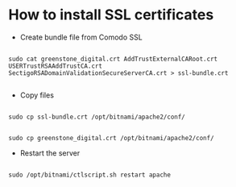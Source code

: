 # How to install SSL certificates

- Create bundle file from Comodo SSL
<code>
sudo cat greenstone_digital.crt AddTrustExternalCARoot.crt USERTrustRSAAddTrustCA.crt SectigoRSADomainValidationSecureServerCA.crt > ssl-bundle.crt

</code>


- Copy files
<code>
sudo cp ssl-bundle.crt /opt/bitnami/apache2/conf/

sudo cp greenstone_digital.crt /opt/bitnami/apache2/conf/
</code>

- Restart the server
<code>
sudo /opt/bitnami/ctlscript.sh restart apache

</code>

